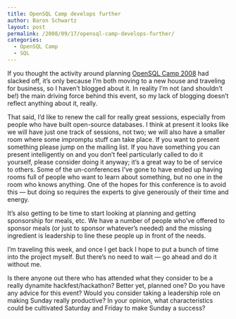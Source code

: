 ```yaml
---
title: OpenSQL Camp develops further
author: Baron Schwartz
layout: post
permalink: /2008/09/17/opensql-camp-develops-further/
categories:
  - OpenSQL Camp
  - SQL
---
```

If you thought the activity around planning [OpenSQL Camp 2008][1] had slacked off, it&#8217;s only because I&#8217;m both moving to a new house and traveling for business, so I haven&#8217;t blogged about it. In reality I&#8217;m not (and shouldn&#8217;t be!) the main driving force behind this event, so my lack of blogging doesn&#8217;t reflect anything about it, really.

That said, I&#8217;d like to renew the call for really great sessions, especially from people who have built open-source databases. I think at present it looks like we will have just one track of sessions, not two; we will also have a smaller room where some impromptu stuff can take place. If you want to present something please jump on the mailing list. If you have something you can present intelligently on and you don&#8217;t feel particularly called to do it yourself, please consider doing it anyway; it&#8217;s a great way to be of service to others. Some of the un-conferences I&#8217;ve gone to have ended up having rooms full of people who want to learn about something, but no one in the room who knows anything. One of the hopes for this conference is to avoid this &#8212; but doing so requires the experts to give generously of their time and energy.

It&#8217;s also getting to be time to start looking at planning and getting sponsorship for meals, etc. We have a number of people who&#8217;ve offered to sponsor meals (or just to sponsor whatever&#8217;s needed) and the missing ingredient is leadership to line these people up in front of the needs.

I&#8217;m traveling this week, and once I get back I hope to put a bunch of time into the project myself. But there&#8217;s no need to wait &#8212; go ahead and do it without me.

Is there anyone out there who has attended what they consider to be a really dynamite hackfest/hackathon? Better yet, planned one? Do you have any advice for this event? Would you consider taking a leadership role on making Sunday really productive? In your opinion, what characteristics could be cultivated Saturday and Friday to make Sunday a success?

 [1]: http://www.opensqlcamp.org/